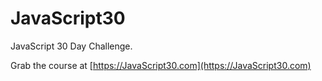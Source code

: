 ﻿# JavaScript30

JavaScript 30 Day Challenge.

Grab the course at [https://JavaScript30.com](https://JavaScript30.com)

